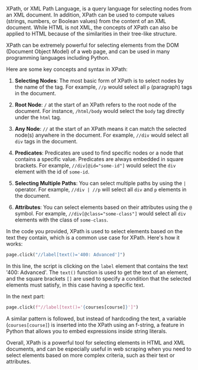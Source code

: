 XPath, or XML Path Language, is a query language for selecting nodes from an XML document. In addition, XPath can be used to compute values (strings, numbers, or Boolean values) from the content of an XML document. While HTML is not XML, the concepts of XPath can also be applied to HTML because of the similarities in their tree-like structure.

XPath can be extremely powerful for selecting elements from the DOM (Document Object Model) of a web page, and can be used in many programming languages including Python.

Here are some key concepts and syntax in XPath:

1. **Selecting Nodes**: The most basic form of XPath is to select nodes by the name of the tag. For example, `//p` would select all `p` (paragraph) tags in the document.

2. **Root Node**: `/` at the start of an XPath refers to the root node of the document. For instance, `/html/body` would select the `body` tag directly under the `html` tag.

3. **Any Node**: `//` at the start of an XPath means it can match the selected node(s) anywhere in the document. For example, `//div` would select all `div` tags in the document.

4. **Predicates**: Predicates are used to find specific nodes or a node that contains a specific value. Predicates are always embedded in square brackets. For example, `//div[@id="some-id"]` would select the `div` element with the id of `some-id`.

5. **Selecting Multiple Paths**: You can select multiple paths by using the `|` operator. For example, `//div | //p` will select all `div` and `p` elements in the document.

6. **Attributes**: You can select elements based on their attributes using the `@` symbol. For example, `//div[@class="some-class"]` would select all `div` elements with the class of `some-class`.

In the code you provided, XPath is used to select elements based on the text they contain, which is a common use case for XPath. Here's how it works:

```python
page.click("//label[text()='400: Advanced']")
```

In this line, the script is clicking on the `label` element that contains the text '400: Advanced'. The `text()` function is used to get the text of an element, and the square brackets `[]` are used to specify a condition that the selected elements must satisfy, in this case having a specific text.

In the next part:

```python
page.click(f"//label[text()='{courses[course]}']")
```

A similar pattern is followed, but instead of hardcoding the text, a variable (`courses[course]`) is inserted into the XPath using an f-string, a feature in Python that allows you to embed expressions inside string literals.

Overall, XPath is a powerful tool for selecting elements in HTML and XML documents, and can be especially useful in web scraping when you need to select elements based on more complex criteria, such as their text or attributes.
